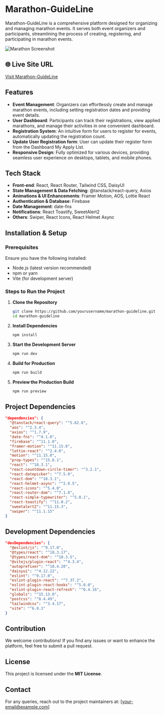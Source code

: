 # Marathon-GuideLine

Marathon-GuideLine is a comprehensive platform designed for organizing and managing marathon events. It serves both event organizers and participants, streamlining the process of creating, registering, and participating in marathon events.

![Marathon Screenshot](https://i.ibb.co.com/gb9rs9tr/Screenshot-83.png)

## 🌐 Live Site URL
[Visit Marathon-GuideLine](https://marathon-guide.web.app/)

## Features
- **Event Management**: Organizers can effortlessly create and manage marathon events, including setting registration dates and providing event details.
- **User Dashboard**: Participants can track their registrations, view applied marathons, and manage their activities in one convenient dashboard.
- **Registration System**: An intuitive form for users to register for events, automatically updating the registration count.
- **Update User Registration form**: User can update their register form from the Dashboard My Apply List.
- **Responsive Design**: Fully optimized for various devices, providing seamless user experience on desktops, tablets, and mobile phones.

## Tech Stack
- **Front-end**: React, React Router, Tailwind CSS, DaisyUI
- **State Management & Data Fetching**: @tanstack/react-query, Axios
- **Animations & UI Enhancements**: Framer Motion, AOS, Lottie React
- **Authentication & Database**: Firebase
- **Date Management**: date-fns
- **Notifications**: React Toastify, SweetAlert2
- **Others**: Swiper, React Icons, React Helmet Async

## Installation & Setup

### Prerequisites
Ensure you have the following installed:
- Node.js (latest version recommended)
- npm or yarn
- Vite (for development server)

### Steps to Run the Project
1. **Clone the Repository**
   ```sh
   git clone https://github.com/yourusername/marathon-guideline.git
   cd marathon-guideline
   ```
2. **Install Dependencies**
   ```sh
   npm install
   ```
3. **Start the Development Server**
   ```sh
   npm run dev
   ```
4. **Build for Production**
   ```sh
   npm run build
   ```
5. **Preview the Production Build**
   ```sh
   npm run preview
   ```

## Project Dependencies

```json
"dependencies": {
  "@tanstack/react-query": "^5.62.8",
  "aos": "^2.3.4",
  "axios": "^1.7.9",
  "date-fns": "^4.1.0",
  "firebase": "^11.1.0",
  "framer-motion": "^11.15.0",
  "lottie-react": "^2.4.0",
  "motion": "^11.15.0",
  "prop-types": "^15.8.1",
  "react": "^18.3.1",
  "react-countdown-circle-timer": "^3.2.1",
  "react-datepicker": "^7.5.0",
  "react-dom": "^18.3.1",
  "react-helmet-async": "^2.0.5",
  "react-icons": "^5.4.0",
  "react-router-dom": "^7.1.0",
  "react-simple-typewriter": "^5.0.1",
  "react-toastify": "^11.0.2",
  "sweetalert2": "^11.15.3",
  "swiper": "^11.1.15"
}
```

## Development Dependencies

```json
"devDependencies": {
  "@eslint/js": "^9.17.0",
  "@types/react": "^18.3.17",
  "@types/react-dom": "^18.3.5",
  "@vitejs/plugin-react": "^4.3.4",
  "autoprefixer": "^10.4.20",
  "daisyui": "^4.12.22",
  "eslint": "^9.17.0",
  "eslint-plugin-react": "^7.37.2",
  "eslint-plugin-react-hooks": "^5.0.0",
  "eslint-plugin-react-refresh": "^0.4.16",
  "globals": "^15.13.0",
  "postcss": "^8.4.49",
  "tailwindcss": "^3.4.17",
  "vite": "^6.0.3"
}
```

## Contribution
We welcome contributions! If you find any issues or want to enhance the platform, feel free to submit a pull request.

## License
This project is licensed under the **MIT License**.

## Contact
For any queries, reach out to the project maintainers at: [your-email@example.com]

